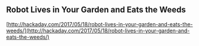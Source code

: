 ## Robot Lives in Your Garden and Eats the Weeds
  
  [http://hackaday.com/2017/05/18/robot-lives-in-your-garden-and-eats-the-weeds/](http://hackaday.com/2017/05/18/robot-lives-in-your-garden-and-eats-the-weeds/)